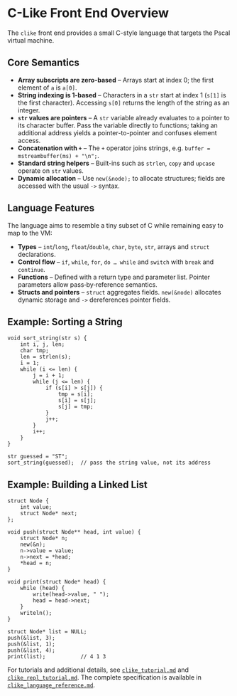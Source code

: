 # C-Like Front End Overview

The `clike` front end provides a small C-style language that targets the
Pscal virtual machine.

## Core Semantics

- **Array subscripts are zero-based** – Arrays start at index 0; the first
  element of `a` is `a[0]`.
- **String indexing is 1-based** – Characters in a `str` start at index 1
  (`s[1]` is the first character). Accessing `s[0]` returns the length of the
  string as an integer.
- **`str` values are pointers** – A `str` variable already evaluates to a
  pointer to its character buffer.  Pass the variable directly to
  functions; taking an additional address yields a pointer-to-pointer and
  confuses element access.
- **Concatenation with `+`** – The `+` operator joins strings, e.g.
  `buffer = mstreambuffer(ms) + "\n";`.
- **Standard string helpers** – Built-ins such as `strlen`, `copy` and
  `upcase` operate on `str` values.
- **Dynamic allocation** – Use `new(&node);` to allocate structures;
  fields are accessed with the usual `->` syntax.

## Language Features

The language aims to resemble a tiny subset of C while remaining easy to map
to the VM:

- **Types** – `int`/`long`, `float`/`double`, `char`, `byte`, `str`, arrays
  and `struct` declarations.
- **Control flow** – `if`, `while`, `for`, `do … while` and `switch` with
  `break` and `continue`.
- **Functions** – Defined with a return type and parameter list. Pointer
  parameters allow pass‑by‑reference semantics.
- **Structs and pointers** – `struct` aggregates fields. `new(&node)` allocates
  dynamic storage and `->` dereferences pointer fields.

## Example: Sorting a String

```clike
void sort_string(str s) {
    int i, j, len;
    char tmp;
    len = strlen(s);
    i = 1;
    while (i <= len) {
        j = i + 1;
        while (j <= len) {
            if (s[i] > s[j]) {
                tmp = s[i];
                s[i] = s[j];
                s[j] = tmp;
            }
            j++;
        }
        i++;
    }
}

str guessed = "ST";
sort_string(guessed);  // pass the string value, not its address
```

## Example: Building a Linked List

```clike
struct Node {
    int value;
    struct Node* next;
};

void push(struct Node** head, int value) {
    struct Node* n;
    new(&n);
    n->value = value;
    n->next = *head;
    *head = n;
}

void print(struct Node* head) {
    while (head) {
        write(head->value, " ");
        head = head->next;
    }
    writeln();
}

struct Node* list = NULL;
push(&list, 3);
push(&list, 1);
push(&list, 4);
print(list);           // 4 1 3
```

For tutorials and additional details, see
[`clike_tutorial.md`](clike_tutorial.md) and
[`clike_repl_tutorial.md`](clike_repl_tutorial.md). The complete
specification is available in
[`clike_language_reference.md`](clike_language_reference.md).
